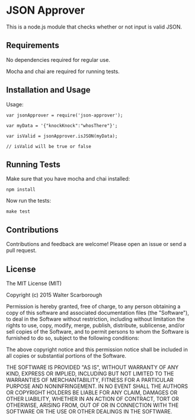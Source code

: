 # JSON Approver

This is a node.js module that checks whether or not input is valid JSON.

## Requirements

No dependencies required for regular use.

Mocha and chai are required for running tests.

## Installation and Usage

Usage:

```
var jsonApprover = require('json-approver');

var myData = '{"knockKnock":"whosThere"}';

var isValid = jsonApprover.isJSON(myData);

// isValid will be true or false
```

## Running Tests

Make sure that you have mocha and chai installed:

```
npm install
```

Now run the tests:

```
make test
```

## Contributions

Contributions and feedback are welcome! Please open an issue or send a pull request.

## License
The MIT License (MIT)

Copyright (c) 2015 Walter Scarborough

Permission is hereby granted, free of charge, to any person obtaining a copy
of this software and associated documentation files (the "Software"), to deal
in the Software without restriction, including without limitation the rights
to use, copy, modify, merge, publish, distribute, sublicense, and/or sell
copies of the Software, and to permit persons to whom the Software is
furnished to do so, subject to the following conditions:

The above copyright notice and this permission notice shall be included in all
copies or substantial portions of the Software.

THE SOFTWARE IS PROVIDED "AS IS", WITHOUT WARRANTY OF ANY KIND, EXPRESS OR
IMPLIED, INCLUDING BUT NOT LIMITED TO THE WARRANTIES OF MERCHANTABILITY,
FITNESS FOR A PARTICULAR PURPOSE AND NONINFRINGEMENT. IN NO EVENT SHALL THE
AUTHORS OR COPYRIGHT HOLDERS BE LIABLE FOR ANY CLAIM, DAMAGES OR OTHER
LIABILITY, WHETHER IN AN ACTION OF CONTRACT, TORT OR OTHERWISE, ARISING FROM,
OUT OF OR IN CONNECTION WITH THE SOFTWARE OR THE USE OR OTHER DEALINGS IN THE
SOFTWARE.

